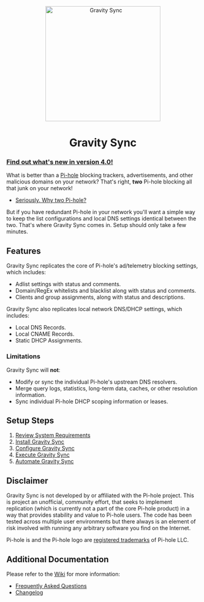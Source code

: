 <p align="center">
<img src="https://vmstan.com/content/images/2021/02/gs-logo.svg" width="300" alt="Gravity Sync">
</p>

<span align="center">

# Gravity Sync

</span>

### [Find out what's new in version 4.0!](https://github.com/vmstan/gravity-sync/wiki/4.0)

What is better than a [Pi-hole](https://github.com/pi-hole/pi-hole) blocking trackers, advertisements, and other malicious domains on your network? That's right, **two** Pi-hole blocking all that junk on your network!

- [Seriously. Why two Pi-hole?](https://github.com/vmstan/gravity-sync/wiki/Frequent-Questions#why-do-i-need-more-than-one-pi-hole)

But if you have redundant Pi-hole in your network you'll want a simple way to keep the list configurations and local DNS settings identical between the two. That's where Gravity Sync comes in. Setup should only take a few minutes.

## Features

Gravity Sync replicates the core of Pi-hole's ad/telemetry blocking settings, which includes:

- Adlist settings with status and comments.
- Domain/RegEx whitelists and blacklist along with status and comments.
- Clients and group assignments, along with status and descriptions.

Gravity Sync also replicates local network DNS/DHCP settings, which includes:

- Local DNS Records.
- Local CNAME Records.
- Static DHCP Assignments.

### Limitations

Gravity Sync will **not**:

- Modify or sync the individual Pi-hole's upstream DNS resolvers.
- Merge query logs, statistics, long-term data, caches, or other resolution information.
- Sync individual Pi-hole DHCP scoping information or leases.

## Setup Steps

1. [Review System Requirements](https://github.com/vmstan/gravity-sync/wiki/System-Requirements)
2. [Install Gravity Sync](https://github.com/vmstan/gravity-sync/wiki/Installing)
3. [Configure Gravity Sync](https://github.com/vmstan/gravity-sync/wiki/Installing#configuration)
4. [Execute Gravity Sync](https://github.com/vmstan/gravity-sync/wiki/Engaging)
5. [Automate Gravity Sync](https://github.com/vmstan/gravity-sync/wiki/Automation)

## Disclaimer

Gravity Sync is not developed by or affiliated with the Pi-hole project. This is project an unofficial, community effort, that seeks to implement replication (which is currently not a part of the core Pi-hole product) in a way that provides stability and value to Pi-hole users. The code has been tested across multiple user environments but there always is an element of risk involved with running any arbitrary software you find on the Internet.

Pi-hole is and the Pi-hole logo are [registered trademarks](https://pi-hole.net/trademark-rules-and-brand-guidelines/) of Pi-hole LLC.

## Additional Documentation

Please refer to the [Wiki](https://github.com/vmstan/gravity-sync/wiki) for more information:

- [Frequently Asked Questions](https://github.com/vmstan/gravity-sync/wiki/Frequent-Questions)
- [Changelog](https://github.com/vmstan/gravity-sync/wiki/Changelog)
